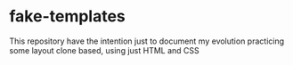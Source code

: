 # fake-templates


This repository have the intention just to document my evolution practicing some layout clone based, using just HTML and CSS
